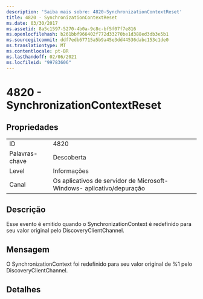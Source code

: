```yaml
---
description: 'Saiba mais sobre: 4820-SynchronizationContextReset'
title: 4820 - SynchronizationContextReset
ms.date: 03/30/2017
ms.assetid: 8a5c1597-5270-4b0a-9c8c-bf5f07f7e816
ms.openlocfilehash: b261bbf966402f772d33270be1d388ed3db3e5b1
ms.sourcegitcommit: ddf7edb67715a5b9a45e3dd44536dabc153c1de0
ms.translationtype: MT
ms.contentlocale: pt-BR
ms.lasthandoff: 02/06/2021
ms.locfileid: "99783606"
---
```

# <a name="4820---synchronizationcontextreset"></a>4820 - SynchronizationContextReset

## <a name="properties"></a>Propriedades  
  
|||  
|-|-|  
|ID|4820|  
|Palavras-chave|Descoberta|  
|Level|Informações|  
|Canal|Os aplicativos de servidor de Microsoft-Windows- aplicativo/depuração|  
  
## <a name="description"></a>Descrição  

 Esse evento é emitido quando o SynchronizationContext é redefinido para seu valor original pelo DiscoveryClientChannel.  
  
## <a name="message"></a>Mensagem  

 O SynchronizationContext foi redefinido para seu valor original de %1 pelo DiscoveryClientChannel.  
  
## <a name="details"></a>Detalhes
